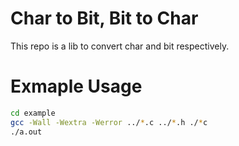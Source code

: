 # Char to Bit, Bit to Char
This repo is a lib to convert char and bit respectively.

# Exmaple Usage
```bash
cd example
gcc -Wall -Wextra -Werror ../*.c ../*.h ./*c
./a.out
```
